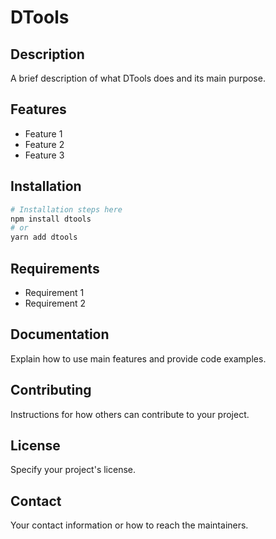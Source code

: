 # DTools

## Description
A brief description of what DTools does and its main purpose.

## Features
- Feature 1
- Feature 2
- Feature 3

## Installation
```bash
# Installation steps here
npm install dtools
# or
yarn add dtools
```

## Requirements
- Requirement 1
- Requirement 2

## Documentation
Explain how to use main features and provide code examples.

## Contributing
Instructions for how others can contribute to your project.

## License
Specify your project's license.

## Contact
Your contact information or how to reach the maintainers.